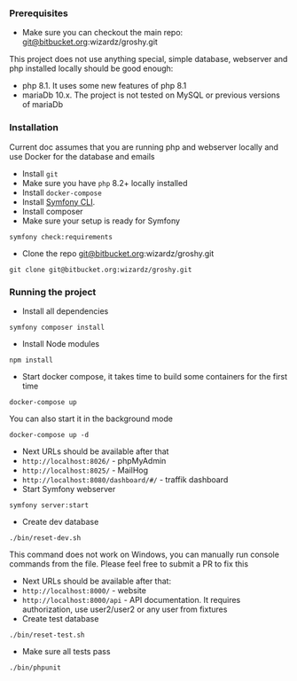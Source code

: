 ### Prerequisites
- Make sure you can checkout the main repo: git@bitbucket.org:wizardz/groshy.git

This project does not use anything special, simple database, webserver and php installed locally should be good enough:
- php 8.1. It uses some new features of php 8.1
- mariaDb 10.x. The project is not tested on MySQL or previous versions of mariaDb

### Installation
Current doc assumes that you are running php and webserver locally and use Docker for the database and emails
- Install `git`
- Make sure you have `php` 8.2+ locally installed
- Install `docker-compose`
- Install [Symfony CLI](https://symfony.com/download).
- Install composer
- Make sure your setup is ready for Symfony
```shell
symfony check:requirements
```
- Clone the repo git@bitbucket.org:wizardz/groshy.git
```shell
git clone git@bitbucket.org:wizardz/groshy.git
```

### Running the project
- Install all dependencies
```shell
symfony composer install
```
- Install Node modules
```shell
npm install
```
- Start docker compose, it takes time to build some containers for the first time
```
docker-compose up
```
You can also start it in the background mode
```
docker-compose up -d
```
- Next URLs should be available after that
 - `http://localhost:8026/` - phpMyAdmin
 - `http://localhost:8025/` - MailHog
 - `http://localhost:8080/dashboard/#/` - traffik dashboard
- Start Symfony webserver
```shell
symfony server:start
```
- Create dev database
```shell
./bin/reset-dev.sh
```
This command does not work on Windows, you can manually run console commands from the file. Please feel free to submit a PR to fix this
- Next URLs should be available after that:
 - `http://localhost:8000/` - website
 - `http://localhost:8000/api` - API documentation. It requires authorization, use user2/user2 or any user from fixtures
- Create test database
```shell
./bin/reset-test.sh
```
- Make sure all tests pass
```shell
./bin/phpunit
```